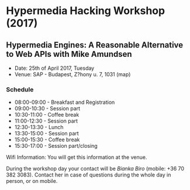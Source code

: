 # Hypermedia Hacking Workshop (2017)

## Hypermedia Engines: A Reasonable Alternative to Web APIs with Mike Amundsen
 
 * Date: 25th of April 2017, Tuesday
 * Venue: SAP - Budapest, Z?hony u. 7, 1031 (map)
 
### Schedule
 * 08:00-09:00 - Breakfast and Registration
 * 09:00-10:30 - Session part
 * 10:30-11:00 - Coffee break
 * 11:00-12:30 - Session part
 * 12:30-13:30 - Lunch
 * 13:30-15:00 - Session part
 * 15:00-15:30 - Coffee break
 * 15:30-17:00 - Session part/closing
 
Wifi Information: You will get this information at the venue. 
 
During the workshop day your contact will be *Bianka Biro* (mobile: +36 70 382 3083). Contact her in case of questions during the whole day in person, or on mobile.
